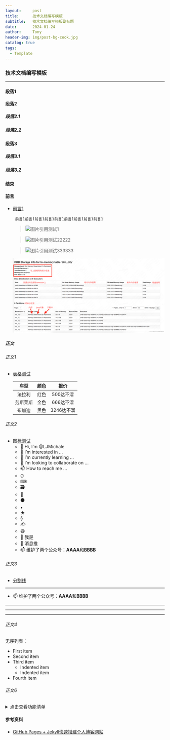 ```yaml
---
layout:     post
title:      技术文档编写模板
subtitle:   技术文档编写模板副标题
date:       2024-01-24
author:     Tony
header-img: img/post-bg-cook.jpg
catalog: true
tags:
  - Template
---
```


### 技术文档编写模板 

---------------
#### 段落1

#### 段落2
##### 段落2.1

##### 段落2.2

#### 段落3
##### 段落3.1

##### 段落3.2

#### 结束










#### 前言 

- [前言1]()
  ```.text
   前言1前言1前言1前言1前言1前言1前言1前言1前言1
  ```

  >![图片引用测试1](https://cdn.mos.cms.futurecdn.net/RdxhPVv8fAyM6oHsRgF6dH-650-80.png) <br>

  >![图片引用测试22222](https://photos.google.com/photo/AF1QipOpspAaNP04s7Q1BMb2ZZs5_Sj7tVoPbbZ1Byzw) <br>

  >![图片引用测试333333](https://photos.google.com/photo/AF1QipOpspAaNP04s7Q1BMb2ZZs5_Sj7tVoPbbZ1Byzw) <br>

  <img src="./imgs/0ae2bd887bc64e68b31ad50d42f2c628.png">


##### 正文 

###### 正文1 

- [表格测试]()

  |    车型    | 颜色  |   	报价    |
  |:--------:|:---------:|:--------:|
  |   法拉利    | 红色 |  500达不溜  |
  |   劳斯莱斯   | 金色 |  666达不溜  |
  |   布加迪    | 黑色 | 3246达不溜  |

###### 正文2 

- [图标测试]()
  - 👋 Hi, I’m @LJMichale
  - 👀 I’m interested in ...
  - 🌱 I’m currently learning ...
  - 💞️ I’m looking to collaborate on ...
  - 📫 How to reach me ...
  - ⏰
  - ⌨
  - 🗃
  - 📝
  - ⚫
  - •
  - ★
  - §
  - ✍
  - 😅
  - 🔭 我是
  - 🌱 消息推
  - 📫 维护了两个公众号：**AAAA**和**BBBB**

###### 正文3 

- [分割线]()

*****

- 📫 维护了两个公众号：**AAAA**和**BBBB**

---
*****
____


###### 正文4 

无序列表：
- First item
- Second item
- Third item
  - Indented item
  - Indented item
- Fourth item

###### 正文6 

<details><summary>点击查看功能清单</summary>
  
  * 检查登录状态
  * 获取登录账号的 wxid
  * 获取消息类型

</details>





















<h4 align="left"> 参考资料 </h4>

- [GitHub Pages + Jekyll快速搭建个人博客网站](https://blog.csdn.net/alnawang/article/details/132044345)




